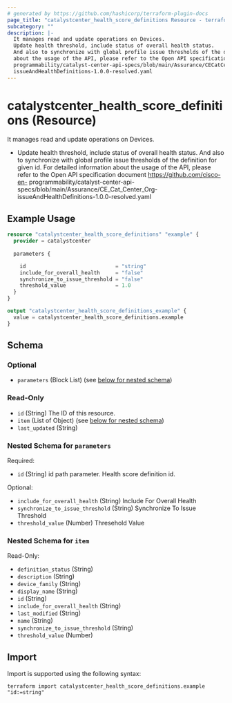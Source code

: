 ```yaml
---
# generated by https://github.com/hashicorp/terraform-plugin-docs
page_title: "catalystcenter_health_score_definitions Resource - terraform-provider-catalystcenter"
subcategory: ""
description: |-
  It manages read and update operations on Devices.
  Update health threshold, include status of overall health status.
  And also to synchronize with global profile issue thresholds of the definition for given id. For detailed information
  about the usage of the API, please refer to the Open API specification document https://github.com/cisco-en-
  programmability/catalyst-center-api-specs/blob/main/Assurance/CECatCenter_Org-
  issueAndHealthDefinitions-1.0.0-resolved.yaml
---
```


# catalystcenter_health_score_definitions (Resource)

It manages read and update operations on Devices.

- Update health threshold, include status of overall health status.
And also to synchronize with global profile issue thresholds of the definition for given id. For detailed information
about the usage of the API, please refer to the Open API specification document https://github.com/cisco-en-
programmability/catalyst-center-api-specs/blob/main/Assurance/CE_Cat_Center_Org-
issueAndHealthDefinitions-1.0.0-resolved.yaml

## Example Usage

```terraform
resource "catalystcenter_health_score_definitions" "example" {
  provider = catalystcenter
 
  parameters {

    id                             = "string"
    include_for_overall_health     = "false"
    synchronize_to_issue_threshold = "false"
    threshold_value                = 1.0
  }
}

output "catalystcenter_health_score_definitions_example" {
  value = catalystcenter_health_score_definitions.example
}
```

<!-- schema generated by tfplugindocs -->
## Schema

### Optional

- `parameters` (Block List) (see [below for nested schema](#nestedblock--parameters))

### Read-Only

- `id` (String) The ID of this resource.
- `item` (List of Object) (see [below for nested schema](#nestedatt--item))
- `last_updated` (String)

<a id="nestedblock--parameters"></a>
### Nested Schema for `parameters`

Required:

- `id` (String) id path parameter. Health score definition id.

Optional:

- `include_for_overall_health` (String) Include For Overall Health
- `synchronize_to_issue_threshold` (String) Synchronize To Issue Threshold
- `threshold_value` (Number) Thresehold Value


<a id="nestedatt--item"></a>
### Nested Schema for `item`

Read-Only:

- `definition_status` (String)
- `description` (String)
- `device_family` (String)
- `display_name` (String)
- `id` (String)
- `include_for_overall_health` (String)
- `last_modified` (String)
- `name` (String)
- `synchronize_to_issue_threshold` (String)
- `threshold_value` (Number)

## Import

Import is supported using the following syntax:

```shell
terraform import catalystcenter_health_score_definitions.example "id:=string"
```
